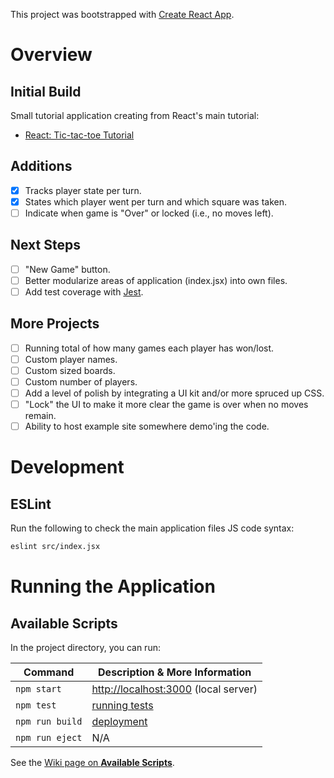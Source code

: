 This project was bootstrapped with [Create React App](https://github.com/facebook/create-react-app).

# Overview

## Initial Build

Small tutorial application creating from React's main tutorial:

- [React: Tic-tac-toe Tutorial](https://reactjs.org/tutorial/tutorial.html#what-are-we-building)

## Additions

- [x] Tracks player state per turn.
- [x] States which player went per turn and which square was taken.
- [ ] Indicate when game is "Over" or locked (i.e., no moves left).

## Next Steps

- [ ] "New Game" button.
- [ ] Better modularize areas of application (index.jsx) into own files.
- [ ] Add test coverage with [Jest](https://jestjs.io/).

## More Projects

- [ ] Running total of how many games each player has won/lost.
- [ ] Custom player names.
- [ ] Custom sized boards.
- [ ] Custom number of players.
- [ ] Add a level of polish by integrating a UI kit and/or more spruced up CSS.
- [ ] "Lock" the UI to make it more clear the game is over when no moves remain.
- [ ] Ability to host example site somewhere demo'ing the code.

# Development

## ESLint

Run the following to check the main application files JS code syntax:

```bash
eslint src/index.jsx
```

# Running the Application

## Available Scripts

In the project directory, you can run:

|   Command   | Description & More Information |
|-------------|--------------------------------|
| `npm start` | [http://localhost:3000](http://localhost:3000) (local server)
| `npm test`  | [running tests](https://facebook.github.io/create-react-app/docs/running-tests) | |
| `npm run build` | [deployment](https://facebook.github.io/create-react-app/docs/deployment) |
| `npm run eject` | N/A |

See the [Wiki page on **Available Scripts**](https://github.com/timimsms/redux_tic_tac_toe/wiki/Available-Scripts).
